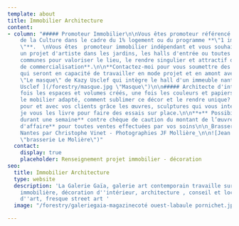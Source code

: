 ```yaml
---
template: about
title: Immobilier Architecture
content:
- column: "##### Promoteur Immobilier\n\nVous êtes promoteur référencé auprès du Ministère
    de la Culture dans le cadre du 1% logement ou du programme **\"1 immeuble 1 œuvre
    \"**.  \nVous êtes  promoteur immobilier indépendant et vous souhaitez intégrer
    un projet d'artiste dans les jardins, les halls d'entrée ou toutes autres parties
    communes pour valoriser le lieu, le rendre singulier et attractif dans votre **stratégie
    de commercialisation**.\n\n**Contactez-moi pour vous soumettre des noms d'artistes**
    qui seront en capacité de travailler en mode projet et en amont avec les architectes.\n\n_Installation
    \"Le masque\" de Kazy Usclef qui intègre le hall d'un immeuble nantais en 2020._\n\n![Kazy
    Usclef ](/forestry/masque.jpg \"Masque\")\n\n##### Architecte d'intérieur\n\nUne
    fois les espaces et volumes créés, une fois les couleurs et papiers peints retenus,
    le mobilier adapté, comment sublimer ce décor et le rendre unique?  \n  \nSélectionnez
    pour et avec vos clients grâce les œuvres, sculptures qui vous interpellent et
    je vous les livre pour faire des essais sur place.\n\n**+** Possibilité de **prêt
    durant une semaine** contre chèque de caution du montant de l’œuvre.\n\n**++ Apport
    d'affaire** pour toutes ventes effectuées par vos soins\n\n_Brasserie Le Molière
    Nantes par Christophe Vinet - Photographies JF Mollière_\n\n![Jean François Mollière](/forestry/galeriegaia@brasserielemoliere@jeanfrancoismoliere.jpg
    \"brasserie Le Molière\")"
  contact:
    display: true
    placeholder: Renseignement projet immobilier - décoration
seo:
  title: Immobilier Architecture
  type: website
  description: 'La Galerie Gaïa, galerie art contemporain travaille sur des projets  promotion
    immobilière, décoration d''intérieur, architecture , conseil et location d’œuvre
    d''art, fresque street art '
  image: "/forestry/galeriegaia-magazinecoté ouest-labaule pornichet.jpg"

---
```

